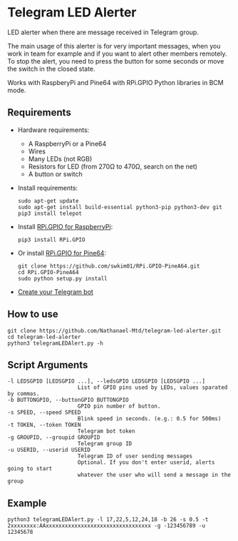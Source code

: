 # Telegram LED Alerter

LED alerter when there are message received in Telegram group.

The main usage of this alerter is for very important messages, when you work in team for example and if you want to alert other members remotely. To stop the alert, you need to press the button for some seconds or move the switch in the closed state.

Works with RaspberyPi and Pine64 with RPi.GPIO Python libraries in BCM mode.

## Requirements
- Hardware requirements:
  - A RaspberryPi or a Pine64
  - Wires
  - Many LEDs (not RGB)
  - Resistors for LED (from 270Ω to 470Ω, search on the net)
  - A button or switch

- Install requirements:

  ```
  sudo apt-get update
  sudo apt-get install build-essential python3-pip python3-dev git
  pip3 install telepot
  ```
  
- Install [RPi.GPIO for RaspberryPi](https://pypi.python.org/pypi/RPi.GPIO):

  ```
  pip3 install RPi.GPIO
  ```
  
- Or install [RPi.GPIO for Pine64](https://github.com/swkim01/RPi.GPIO-PineA64):

  ```
  git clone https://github.com/swkim01/RPi.GPIO-PineA64.git
  cd RPi.GPIO-PineA64
  sudo python setup.py install
  ```
- [Create your Telegram bot](https://core.telegram.org/bots#3-how-do-i-create-a-bot)

## How to use

  ```
  git clone https://github.com/Nathanael-Mtd/telegram-led-alerter.git
  cd telegram-led-alerter
  python3 telegramLEDAlert.py -h
  ```

## Script Arguments

  ```
  -l LEDSGPIO [LEDSGPIO ...], --ledsGPIO LEDSGPIO [LEDSGPIO ...]
                        List of GPIO pins used by LEDs, values sparated by commas.
  -b BUTTONGPIO, --buttonGPIO BUTTONGPIO
                        GPIO pin number of button.
  -s SPEED, --speed SPEED
                        Blink speed in seconds. (e.g.: 0.5 for 500ms)
  -t TOKEN, --token TOKEN
                        Telegram bot token
  -g GROUPID, --groupid GROUPID
                        Telegram group ID
  -u USERID, --userid USERID
                        Telegram ID of user sending messages 
                        Optional. If you don't enter userid, alerts going to start 
                        whatever the user who will send a message in the group
  ```
  
## Example

  ```
  python3 telegramLEDAlert.py -l 17,22,5,12,24,18 -b 26 -s 0.5 -t 2xxxxxxxx:AAxxxxxxxxxxxxxxxxxxxxxxxxxxxxxxxxx -g -123456789 -u 12345678
  ```
